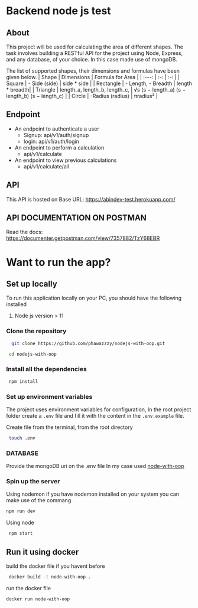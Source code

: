# Backend node js test

## About
This project will be used for calculating the area of different
shapes. 
The task involves building a RESTful API for the project using Node, Express, and any database,
of your choice. In this case made use of mongoDB.

The list of supported shapes, their dimensions and formulas have been given below.
| Shape | Dimensions  | Formula for Area |
| :---:   | :-: | :-: |
| Square | - Side (side)  | side * side |
| Rectangle | - Length, - Breadth | length * breadth|
| Triangle | length_a, length_b, length_c,   | √s (s − length_a) (s − length_b) (s − length_c) |
| Circle | -Radius (radius)  | πradius² |

## Endpoint
- An endpoint to authenticate a user
    - Signup: api/v1/auth/signup
    - login: api/v1/auth/login
- An endpoint to perform a calculation
    - api/v1/calculate
- An endpoint to view previous calculations
    - api/v1/calculate/all
## API
This API is hosted on
Base URL: https://abindev-test.herokuapp.com/
## API DOCUMENTATION ON POSTMAN
Read the docs: https://documenter.getpostman.com/view/7357882/TzY68EBR

# Want to run the app?
  ## Set up locally
  To run this application locally on your PC, you should have the following installed
   1. Node js  version > 11
  ### Clone the repository
  ```bash
    git clone https://github.com/phawazzzy/nodejs-with-oop.git 
  ```
  ```bash
   cd nodejs-with-oop
  ```
  ### Install all the dependencies
  ```bash
   npm install
  ```
  ### Set up environment variables
  The project uses environment variables for configuration,
  In the root project folder create a  ```.env``` file and fill it with the content in the ```.env.example``` file.

  Create file from the terminal, from the root directory 
  ```bash
   touch .env
  ```

  ### DATABASE
  Provide the mongoDB uri on the .env file
  In my case used [node-with-oop](https://mongodb.com)
 ### Spin up the server

 Using nodemon
 if you have nodemon installed on your system you can make use of the commang
 ```bash
 npm run dev
 ```

Using node

```bash
 npm start
 ```

## Run it using docker
build the docker file if you havent before
```bash
 docker build -t node-with-oop .
```

run the docker file

```bash
docker run node-with-oop
```